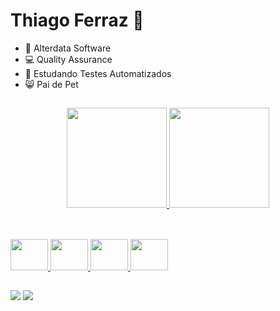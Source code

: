 # Thiago Ferraz 🥓

- 🏢 Alterdata Software
- 💻 Quality Assurance
- 🌱 Estudando Testes Automatizados
- 😸 Pai de Pet

##

<div align="center">
  <a href="https://github.com/ferrazthiago13">
  <img height="160em" src="https://github-readme-stats.vercel.app/api?username=ferrazthiago13&show_icons=true&theme=dracula&include_all_commits=true&count_private=true"/>
  <img height="160em" src="https://github-readme-stats.vercel.app/api/top-langs/?username=ferrazthiago13&layout=compact&langs_count=7&theme=dracula"/>
</div>
  
  ##
  
<div style="display: inline_block"><br>
<img height="50" width="60" src="https://cdn.jsdelivr.net/gh/devicons/devicon/icons/figma/figma-original.svg" />
<img height="50" width="60" src="https://cdn.jsdelivr.net/gh/devicons/devicon/icons/jira/jira-original-wordmark.svg" />
<img height="50" width="60" src="https://cdn.jsdelivr.net/gh/devicons/devicon/icons/css3/css3-original.svg" />
<img height="50" width="60" src="https://cdn.jsdelivr.net/gh/devicons/devicon/icons/html5/html5-original.svg" />
          
</div>   

##  
  
<div>  
<a href = "mailto:ferrazthiagogp@gmail.com"><img src="https://img.shields.io/badge/-Gmail-%23333?style=for-the-badge&logo=gmail&logoColor=white" target="_blank"></a> 
<a href="https://www.linkedin.com/in/thiagoferraz13/a" target="_blank"><img src="https://img.shields.io/badge/-LinkedIn-%230077B5?style=for-the-badge&logo=linkedin&logoColor=white" target="_blank"></a>
</div>  
  
          
        
          
          
